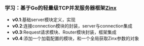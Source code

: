 ### 学习：基于Go的轻量级TCP并发服务器框架[Zinx](https://github.com/aceld/zinx)

* **v0.1**:基础server模块定义，实现
* **v0.2**:连接connection模块的封装，server与connection集成
* **v0.3**:Request请求模块、Router模块封装，框架集成
* **v0.4**:添加一个加载配置的模块，和一个全局获取Zinx参数的对象